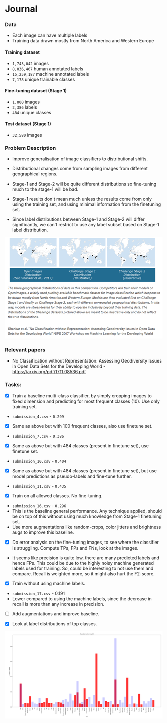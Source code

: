 # Journal

### Data

* Each image can have multiple labels
* Training data drawn mostly from North America and Western Europe

#### Training dataset

* `1,743,042` images
* `8,036,467` human annotated labels
* `15,259,187` machine annotated labels
* `7,178` unique trainable classes

#### Fine-tuning dataset (Stage 1)

* `1,000` images
* `2,386` labels
* `484` unique classes

#### Test dataset (Stage 1)

* `32,580` images

### Problem Description

* Improve generalisation of image classifiers to distributional shifts.

* Distributional changes come from sampling images from different geographical regions.

* Stage-1 and Stage-2 will be quite different distributions so fine-tuning much to the
stage-1 will be bad.

* Stage-1 results don't mean much unless the results come from only using the training set,
and using minimal information from the finetuning set.

* Since label distributions between Stage-1 and Stage-2 will differ significantly, we can't
restrict to use any label subset based on Stage-1 label distribution.

<p float="left">
  <img src="/plots/sample_geo_distribution.png" width="640" />   
</p>

### Relevant papers

* No Classification without Representation: Assessing Geodiversity Issues in
Open Data Sets for the Developing World - https://arxiv.org/pdf/1711.08536.pdf


### Tasks:

- [x] Train a baseline multi-class classifier, by simply cropping images to
fixed dimension and predicting for most frequent classes (10). Use only training set.

* `submission_4.csv` - `0.299`

- [x] Same as above but with 100 frequent classes, also use finetune set.

* `submission_7.csv` - `0.386`

- [x] Same as above but with 484 classes (present in finetune set), use finetune set.

* `submission_10.csv` - `0.404`

- [x] Same as above but with 484 classes (present in finetune set), but use model predictions as pseudo-labels and
fine-tune further.

* `submission_11.csv` - `0.435`


- [x] Train on all allowed classes. No fine-tuning.  

* `submission_16.csv` - `0.296`
* This is the baseline general performance. Any technique applied, should be on top of this
without using much knowledge from Stage-1 finetuning set.
* Use more augmentations like random-crops, color jitters and brightness augs to improve this baseline.


- [x] Do error analysis on the fine-tuning images, to see where the classifier is struggling.
Compute TPs, FPs and FNs, look at the images.

* It seems like precision is quite low, there are many predicted labels and hence FPs.
This could be due to the highly noisy machine generated labels used for training. So, could be
interesting to not use them and compare. Recall is weighted more, so it might also hurt the F2-score.


- [x] Train without using machine labels.

* `submission_17.csv` - 0.191
* Lower compared to using the machine labels, since the decrease in recall is more than any
increase in precision.

- [ ] Add augmentations and improve baseline.

- [x] Look at label distributions of top classes.

<p float="left">
  <img src="/plots/label_distributions.png" width="640" />   
</p>
